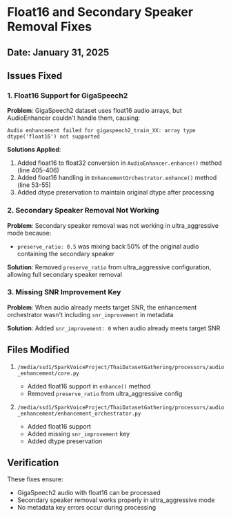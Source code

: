 # Float16 and Secondary Speaker Removal Fixes

## Date: January 31, 2025

## Issues Fixed

### 1. Float16 Support for GigaSpeech2
**Problem**: GigaSpeech2 dataset uses float16 audio arrays, but AudioEnhancer couldn't handle them, causing:
```
Audio enhancement failed for gigaspeech2_train_XX: array type dtype('float16') not supported
```

**Solutions Applied**:
1. Added float16 to float32 conversion in `AudioEnhancer.enhance()` method (line 405-406)
2. Added float16 handling in `EnhancementOrchestrator.enhance()` method (line 53-55)
3. Added dtype preservation to maintain original dtype after processing

### 2. Secondary Speaker Removal Not Working
**Problem**: Secondary speaker removal was not working in ultra_aggressive mode because:
- `preserve_ratio: 0.5` was mixing back 50% of the original audio containing the secondary speaker

**Solution**: Removed `preserve_ratio` from ultra_aggressive configuration, allowing full secondary speaker removal

### 3. Missing SNR Improvement Key
**Problem**: When audio already meets target SNR, the enhancement orchestrator wasn't including `snr_improvement` in metadata

**Solution**: Added `snr_improvement: 0` when audio already meets target SNR

## Files Modified

1. `/media/ssd1/SparkVoiceProject/ThaiDatasetGathering/processors/audio_enhancement/core.py`
   - Added float16 support in `enhance()` method
   - Removed `preserve_ratio` from ultra_aggressive config

2. `/media/ssd1/SparkVoiceProject/ThaiDatasetGathering/processors/audio_enhancement/enhancement_orchestrator.py`
   - Added float16 support
   - Added missing `snr_improvement` key
   - Added dtype preservation

## Verification
These fixes ensure:
- GigaSpeech2 audio with float16 can be processed
- Secondary speaker removal works properly in ultra_aggressive mode
- No metadata key errors occur during processing